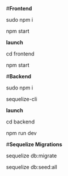 #**Frontend**

sudo npm i

npm start

**launch**

cd frontend

npm start

#**Backend**

sudo npm i

sequelize-cli

**launch**

cd backend

npm run dev

#**Sequelize Migrations**

sequelize db:migrate

sequelize db:seed:all
